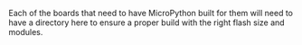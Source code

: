 Each of the boards that need to have MicroPython built for them will need to have a directory here to ensure a proper build with the right flash size and modules.
